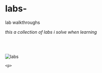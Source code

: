 # labs-
lab walkthroughs

<body>
  
  <p>
<i> this a collection of labs i solve when learning </i>

<br><br>

![labs](https://user-images.githubusercontent.com/41240719/151714229-c85fb11d-412a-487d-9ce0-69c6d18e56ff.jpg)

    <p>

<body>

